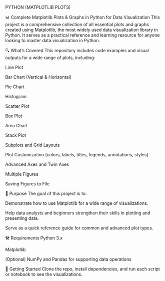 PYTHON (MATPLOTLIB PLOTS)

📊 Complete Matplotlib Plots & Graphs in Python for Data Visualization
This project is a comprehensive collection of all essential plots and graphs created using Matplotlib, the most widely used data visualization library in Python. It serves as a practical reference and learning resource for anyone looking to master data visualization in Python.


🔍 What’s Covered
This repository includes code examples and visual outputs for a wide range of plots, including:

Line Plot

Bar Chart (Vertical & Horizontal)

Pie Chart

Histogram

Scatter Plot

Box Plot

Area Chart

Stack Plot

Subplots and Grid Layouts

Plot Customization (colors, labels, titles, legends, annotations, styles)

Advanced Axes and Twin Axes

Multiple Figures

Saving Figures to File


🧠 Purpose
The goal of this project is to:

Demonstrate how to use Matplotlib for a wide range of visualizations.

Help data analysts and beginners strengthen their skills in plotting and presenting data.

Serve as a quick reference guide for common and advanced plot types.


🛠️ Requirements
Python 3.x

Matplotlib

(Optional) NumPy and Pandas for supporting data operations


🚀 Getting Started
Clone the repo, install dependencies, and run each script or notebook to see the visualizations.
